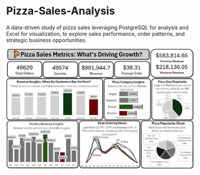 # Pizza-Sales-Analysis
A data-driven study of pizza sales leveraging PostgreSQL for analysis and Excel for visualization, to explore sales performance, order patterns, and strategic business opportunities.

![Dashboard](dashboard.jpg)






